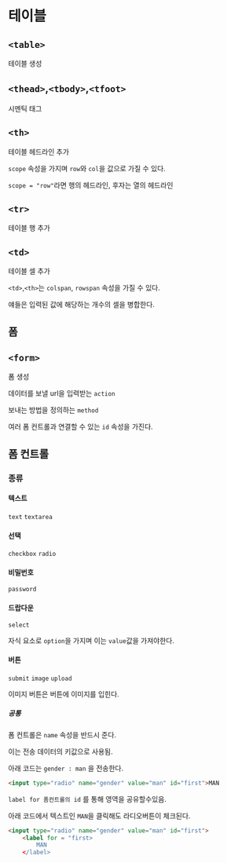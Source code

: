# 테이블 

## `<table>`  

테이블 생성  
  
## `<thead>`,`<tbody>`,`<tfoot>`  

시멘틱 태그  
  
  
## `<th>`    

테이블 헤드라인 추가  

`scope` 속성을 가지며 `row`와 `col`을 값으로 가질 수 있다.  

`scope = "row"`라면 행의 헤드라인, 후자는 열의 헤드라인  
  
## `<tr>` 

테이블 행 추가

## `<td>` 

테이블 셀 추가

`<td>`,`<th>`는 `colspan`, `rowspan` 속성을 가질 수 있다.

얘들은 입력된 값에 해당하는 개수의 셀을 병합한다.

## 폼

## `<form>`
폼 생성


데이터를 보낼 url을 입력받는 `action`

보내는 방법을 정의하는 `method`

여러 폼 컨트롤과 연결할 수 있는 `id` 속성을 가진다.


## 폼 컨트롤

### 종류

#### 텍스트

`text` `textarea`

#### 선택

`checkbox` `radio`

#### 비밀번호

`password`

#### 드랍다운

`select`

자식 요소로 `option`을 가지며 이는 `value`값을 가져야한다.

#### 버튼

`submit` `image` `upload`

이미지 버튼은 버튼에 이미지를 입힌다.


##### 공통

폼 컨트롤은 `name` 속성을 반드시 준다. 

이는 전송 데이터의 키값으로 사용됨.

아래 코드는 `gender : man` 을 전송한다.
```html
<input type="radio" name="gender" value="man" id="first">MAN
```


`label for 폼컨트롤의 id` 를 통해 영역을 공유할수있음. 

아래 코드에서 텍스트인 `MAN`을 클릭해도 라디오버튼이 체크된다.

```html
<input type="radio" name="gender" value="man" id="first">
    <label for = "first>
        MAN
    </label>
```







